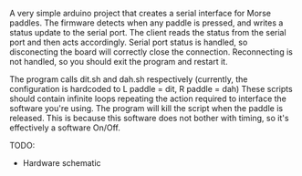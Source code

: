 A very simple arduino project that creates a serial interface for Morse paddles.
The firmware detects when any paddle is pressed, and writes a status update to the serial port.
The client reads the status from the serial port and then acts accordingly.
Serial port status is handled, so disconecting the board will correctly close the connection. Reconnecting is not handled, so you should
exit the program and restart it.

The program calls dit.sh and dah.sh respectively (currently, the configuration is hardcoded to L paddle = dit, R paddle = dah)
These scripts should contain infinite loops repeating the action required to interface the software you're using. The program
will kill the script when the paddle is released. This is because this software does not bother with timing, so
it's effectively a software On/Off.

TODO:
* Hardware schematic
